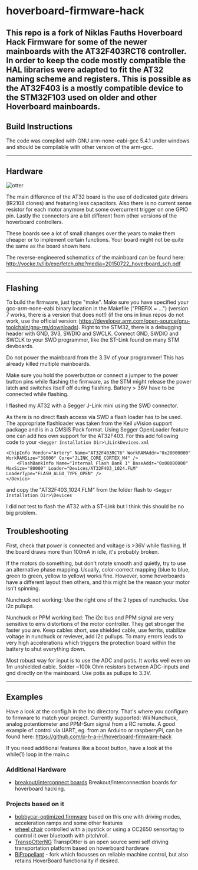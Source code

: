 # hoverboard-firmware-hack #

This repo is a fork of Niklas Fauths Hoverboard Hack Firmware for some of the newer mainboards with the 
AT32F403RCT6 controller. In order to keep the code mostly compatible the HAL libraries were adapted to fit
the AT32 naming scheme and registers. This is possible as the AT32F403 is a mostly compatible device to the
STM32F103 used on older and other Hoverboard mainboards.
---

## Build Instructions

The code was compiled with GNU arm-none-eabi-gcc 5.4.1 under windows and should be compilable with other version of the arm-gcc.


---

## Hardware
![otter](https://raw.githubusercontent.com/cloidnerux/hoverboard-firmware-hack/master/pinout.png)

The main difference of the AT32 board is the use of dedicated gate drivers (IR2108 clones) and featuring less
capacitors. Also there is no current sense resistor for each motor anymore but some overcurrent trigger on one GPIO pin.
Lastly the connectors are a bit different from other versions of the hoverboard controllers.

These boards see a lot of small changes over the years to make them cheaper or to implement certain functions. Your board
might not be quite the same as the board shown here.

The reverse-engineered schematics of the mainboard can be found here:
http://vocke.tv/lib/exe/fetch.php?media=20150722_hoverboard_sch.pdf

---

## Flashing
To build the firmware, just type "make". Make sure you have specified your gcc-arm-none-eabi binary location in the Makefile ("PREFIX = ...") (version 7 works, there is a version that does not!) (if the ons in linux repos do not work, use the official version: https://developer.arm.com/open-source/gnu-toolchain/gnu-rm/downloads). Right to the STM32, there is a debugging header with GND, 3V3, SWDIO and SWCLK. Connect GND, SWDIO and SWCLK to your SWD programmer, like the ST-Link found on many STM devboards.

Do not power the mainboard from the 3.3V of your programmer! This has already killed multiple mainboards.

Make sure you hold the powerbutton or connect a jumper to the power button pins while flashing the firmware, as the STM might release the power latch and switches itself off during flashing. Battery > 36V have to be connected while flashing.

I flashed my AT32 with a Segger J-Link mini using the SWD connector. 

As there is no direct flash access via SWD a flash loader has to be used. The appropriate flashloader was taken from the Keil uVision support package and is in a CMSIS Pack format. Using Segger OpenLoader feature one can add hos own support for the AT32F403.
For this add following code to your `<Segger Installation Dir>\JLinkDevices.xml`
    
	<ChipInfo Vendor="Artery" Name="AT32F403RCT6" WorkRAMAddr="0x20000000" WorkRAMSize="38000" Core="JLINK_CORE_CORTEX_M4" />
		<FlashBankInfo Name="Internal Flash Bank 1" BaseAddr="0x08000000" MaxSize="80000" Loader="Devices/AT32F403_1024.FLM" LoaderType="FLASH_ALGO_TYPE_OPEN" />
	</Device>

and copy the "AT32F403_1024.FLM" from the folder flash to `<Segger Installation Dir>\Devices`

I did not test to flash the AT32 with a ST-Link but I think this should be no big problem.

## Troubleshooting
First, check that power is connected and voltage is >36V while flashing.
If the board draws more than 100mA in idle, it's probably broken.

If the motors do something, but don't rotate smooth and quietly, try to use an alternative phase mapping. Usually, color-correct mapping (blue to blue, green to green, yellow to yellow) works fine. However, some hoverboards have a different layout then others, and this might be the reason your motor isn't spinning.

Nunchuck not working: Use the right one of the 2 types of nunchucks. Use i2c pullups.

Nunchuck or PPM working bad: The i2c bus and PPM signal are very sensitive to emv distortions of the motor controller. They get stronger the faster you are. Keep cables short, use shielded cable, use ferrits, stabilize voltage in nunchuck or reviever, add i2c pullups. To many errors leads to very high accelerations which triggers the protection board within the battery to shut everything down.

Most robust way for input is to use the ADC and potis. It works well even on 1m unshielded cable. Solder ~100k Ohm resistors between ADC-inputs and gnd directly on the mainboard. Use potis as pullups to 3.3V.

---


## Examples

Have a look at the config.h in the Inc directory. That's where you configure to firmware to match your project.
Currently supported: Wii Nunchuck, analog potentiometer and PPM-Sum signal from a RC remote.
A good example of control via UART, eg. from an Arduino or raspberryPi, can be found here:
https://github.com/p-h-a-i-l/hoverboard-firmware-hack

If you need additional features like a boost button, have a look at the while(1) loop in the main.c

### Additional Hardware

* [breakout/interconnect boards](https://github.com/Jan--Henrik/hoverboard-breakout)  Breakout/Interconnection boards for hoverboard hacking.

### Projects based on it
* [bobbycar-optimized firmware](https://github.com/larsmm/hoverboard-firmware-hack-bbcar)  based on this one with driving modes, acceleration ramps and some other features
* [wheel chair](https://github.com/Lahorde/steer_speed_ctrl) controlled with a joystick or using a CC2650 sensortag to control it over  bluetooth with pitch/roll.
* [TranspOtterNG](https://github.com/Jan--Henrik/transpOtterNG) TranspOtter is an open source semi self driving transportation platform based on hoverboard hardware
* [BiPropellant](https://github.com/bipropellant) - fork which focusses on reliable machine control, but also retains HoverBoard functionality if desired.
